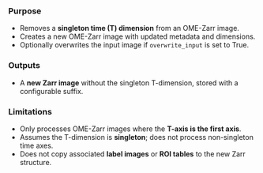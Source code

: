 ### Purpose
- Removes a **singleton time (T) dimension** from an OME-Zarr image.  
- Creates a new OME-Zarr image with updated metadata and dimensions.
- Optionally overwrites the input image if `overwrite_input` is set to True.

### Outputs
- A **new Zarr image** without the singleton T-dimension, stored with a configurable suffix.  

### Limitations
- Only processes OME-Zarr images where the **T-axis is the first axis**.  
- Assumes the T-dimension is **singleton**; does not process non-singleton time axes.  
- Does not copy associated **label images** or **ROI tables** to the new Zarr structure.  